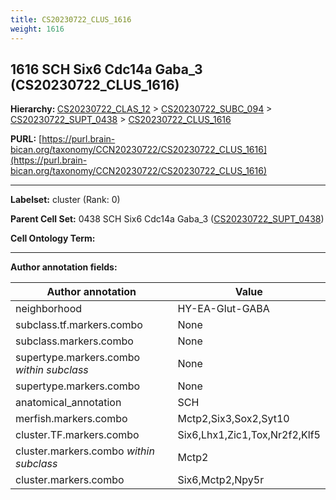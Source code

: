 ```yaml
---
title: CS20230722_CLUS_1616
weight: 1616
---
```

## 1616 SCH Six6 Cdc14a Gaba_3 (CS20230722_CLUS_1616)
<b>Hierarchy: </b>
[CS20230722_CLAS_12](../CS20230722_CLAS_12) >
[CS20230722_SUBC_094](../CS20230722_SUBC_094) >
[CS20230722_SUPT_0438](../CS20230722_SUPT_0438) >
[CS20230722_CLUS_1616](../CS20230722_CLUS_1616)

**PURL:** [https://purl.brain-bican.org/taxonomy/CCN20230722/CS20230722_CLUS_1616](https://purl.brain-bican.org/taxonomy/CCN20230722/CS20230722_CLUS_1616)

---


**Labelset:** cluster (Rank: 0)

**Parent Cell Set:** 0438 SCH Six6 Cdc14a Gaba_3 ([CS20230722_SUPT_0438](../CS20230722_SUPT_0438))



**Cell Ontology Term:** 

[MARKER GENES.]: #


---

[TRANSFERRED ANNOTATIONS.]: #


[AUTHOR ANNOTATION FIELDS.]: #


**Author annotation fields:**

| Author annotation | Value |
|-------------------|-------|
|neighborhood|HY-EA-Glut-GABA|
|subclass.tf.markers.combo|None|
|subclass.markers.combo|None|
|supertype.markers.combo _within subclass_|None|
|supertype.markers.combo|None|
|anatomical_annotation|SCH|
|merfish.markers.combo|Mctp2,Six3,Sox2,Syt10|
|cluster.TF.markers.combo|Six6,Lhx1,Zic1,Tox,Nr2f2,Klf5|
|cluster.markers.combo _within subclass_|Mctp2|
|cluster.markers.combo|Six6,Mctp2,Npy5r|
